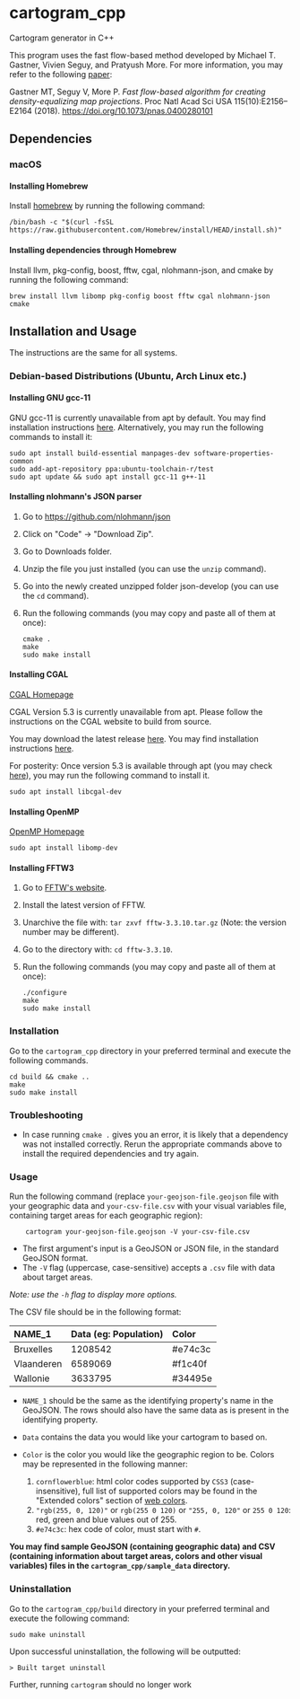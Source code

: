 # cartogram_cpp

Cartogram generator in C++

This program uses the fast flow-based method developed by Michael T. Gastner, Vivien Seguy, and Pratyush More. For more information, you may refer to the following [paper](https://www.pnas.org/content/115/10/E2156):

Gastner MT, Seguy V, More P. _Fast flow-based algorithm for creating density-equalizing map projections_. Proc Natl Acad Sci USA 115(10):E2156–E2164 (2018). <https://doi.org/10.1073/pnas.0400280101>

## Dependencies

### macOS

#### Installing Homebrew

Install [homebrew](brew.sh) by running the following command:

    /bin/bash -c "$(curl -fsSL https://raw.githubusercontent.com/Homebrew/install/HEAD/install.sh)"

#### Installing dependencies through Homebrew

Install llvm, pkg-config, boost, fftw, cgal, nlohmann-json, and cmake by running the following command:

    brew install llvm libomp pkg-config boost fftw cgal nlohmann-json cmake

## Installation and Usage

The instructions are the same for all systems.

### Debian-based Distributions (Ubuntu, Arch Linux etc.)

#### Installing GNU gcc-11

GNU gcc-11 is currently unavailable from apt by default. You may find installation instructions [here](https://lindevs.com/install-gcc-on-ubuntu/). Alternatively, you may run the following commands to install it:

    sudo apt install build-essential manpages-dev software-properties-common
    sudo add-apt-repository ppa:ubuntu-toolchain-r/test
    sudo apt update && sudo apt install gcc-11 g++-11

#### Installing nlohmann's JSON parser

1.  Go to <https://github.com/nlohmann/json>
2.  Click on "Code" -> "Download Zip".
3.  Go to Downloads folder.
4.  Unzip the file you just installed (you can use the `unzip` command).
5.  Go into the newly created unzipped folder json-develop (you can use the `cd` command).
6.  Run the following commands (you may copy and paste all of them at once):

        cmake .
        make
        sudo make install

#### Installing CGAL

[CGAL Homepage](https://www.cgal.org/)

CGAL Version 5.3 is currently unavailable from apt. Please follow the instructions on the CGAL website to build from source.

You may download the latest release [here](https://github.com/CGAL/cgal/releases). You may find installation instructions [here](https://doc.cgal.org/latest/Manual/usage.html#title4).

For posterity: Once version 5.3 is available through apt (you may check [here](https://packages.ubuntu.com/search?keywords=libcgal-dev&searchon=names&suite=impish§ion=all)), you may run the following command to install it.

    sudo apt install libcgal-dev

#### Installing OpenMP

[OpenMP Homepage](https://www.openmp.org/)

    sudo apt install libomp-dev

#### Installing FFTW3

1.  Go to [FFTW's website](http://www.fftw.org/download.html "FFTW Downloads Page").
2.  Install the latest version of FFTW.
3.  Unarchive the file with: `tar zxvf fftw-3.3.10.tar.gz` (Note: the version number may be different).
4.  Go to the directory with: `cd fftw-3.3.10`.
5.  Run the following commands (you may copy and paste all of them at once):

        ./configure
        make
        sudo make install

### Installation

Go to the `cartogram_cpp` directory in your preferred terminal and execute the following commands.

    cd build && cmake ..
    make
    sudo make install

### Troubleshooting

- In case running `cmake .` gives you an error, it is likely that a dependency was not installed correctly. Rerun the appropriate commands above to install the required dependencies and try again.

### Usage

Run the following command (replace `your-geojson-file.geojson` file with your geographic data and `your-csv-file.csv` with your visual variables file, containing target areas for each geographic region):

        cartogram your-geojson-file.geojson -V your-csv-file.csv

-   The first argument's input is a GeoJSON or JSON file, in the standard GeoJSON format.
-   The `-V` flag (uppercase, case-sensitive) accepts a `.csv` file with data about target areas.

_Note: use the `-h` flag to display more options._

The CSV file should be in the following format:

| NAME_1     | Data (eg: Population) | Color   |
| :--------- | :-------------------- | :------ |
| Bruxelles  | 1208542               | #e74c3c |
| Vlaanderen | 6589069               | #f1c40f |
| Wallonie   | 3633795               | #34495e |

-   `NAME_1` should be the same as the identifying property's name in the GeoJSON. The rows should also have the same data as is present in the identifying property.
-   `Data` contains the data you would like your cartogram to based on.
-   `Color` is the color you would like the geographic region to be. Colors may be represented in the following manner:

    1.  `cornflowerblue`: html color codes supported by `CSS3` (case-insensitive), full list of supported colors may be found in the "Extended colors" section of [web colors](https://en.wikipedia.org/wiki/Web_colors).
    2.  `"rgb(255, 0, 120)"` or `rgb(255 0 120)` or `"255, 0, 120"` or `255 0 120`: red, green and blue values out of 255.
    3.  `#e74c3c`: hex code of color, must start with `#`.

**You may find sample GeoJSON (containing geographic data) and CSV (containing information about target areas, colors and other visual variables) files in the `cartogram_cpp/sample_data` directory.**

### Uninstallation

Go to the `cartogram_cpp/build` directory in your preferred terminal and execute the following command:

    sudo make uninstall

Upon successful uninstallation, the following will be outputted:

    > Built target uninstall

Further, running `cartogram` should no longer work
